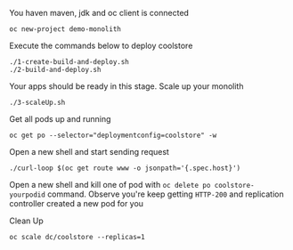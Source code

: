
You haven maven, jdk and oc client is connected

```shell
oc new-project demo-monolith
```
Execute the commands below to deploy coolstore

```shell
./1-create-build-and-deploy.sh
./2-build-and-deploy.sh
```

Your apps should be ready in this stage. Scale up your monolith

```shell
./3-scaleUp.sh
```
Get all pods up and running
```shell
oc get po --selector="deploymentconfig=coolstore" -w
```

Open a new shell and start sending request

```shell
./curl-loop $(oc get route www -o jsonpath='{.spec.host}')
```
Open a new shell and kill one of pod with ```oc delete po coolstore-yourpodid```
command. Observe you're keep getting ```HTTP-200``` and replication controller
created a new pod for you

Clean Up

```shell
oc scale dc/coolstore --replicas=1
```
